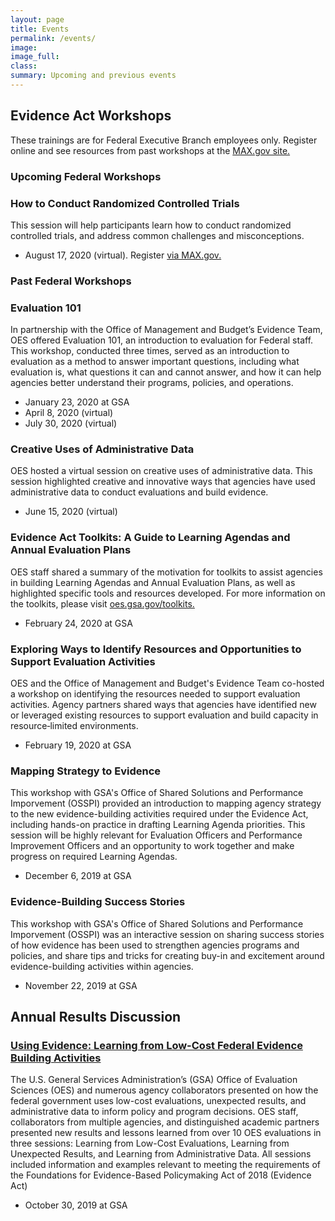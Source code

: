 ```yaml
---
layout: page
title: Events
permalink: /events/
image:
image_full: 
class:
summary: Upcoming and previous events
---
```


## Evidence Act Workshops
These trainings are for Federal Executive Branch employees only. Register online and see resources from past workshops at the <a href="https://community.max.gov/x/yrHGe">MAX.gov site.</a>

### Upcoming Federal Workshops

### How to Conduct Randomized Controlled Trials
This session will help participants learn how to conduct randomized controlled trials, and address common challenges and misconceptions.
- August 17, 2020 (virtual). Register <a href="https://community.max.gov/x/yrHGe">via MAX.gov.</a>


### Past Federal Workshops

### Evaluation 101
In partnership with the Office of Management and Budget’s Evidence Team, OES offered Evaluation 101, an introduction to evaluation for Federal staff. This workshop, conducted three times, served as an introduction to evaluation as a method to answer important questions, including what evaluation is, what questions it can and cannot answer, and how it can help agencies better understand their programs, policies, and operations.
- January 23, 2020 at GSA
- April 8, 2020 (virtual)
- July 30, 2020 (virtual)

### Creative Uses of Administrative Data
OES hosted a virtual session on creative uses of administrative data. This session highlighted creative and innovative ways that agencies have used administrative data to conduct evaluations and build evidence.
- June 15, 2020 (virtual)

### Evidence Act Toolkits: A Guide to Learning Agendas and Annual Evaluation Plans
OES staff shared a summary of the motivation for toolkits to assist agencies in building Learning Agendas and Annual Evaluation Plans, as well as highlighted specific tools and resources developed. For more information on the toolkits, please visit <a href="https://oes.gsa.gov/toolkits/">oes.gsa.gov/toolkits.</a>
- February 24, 2020 at GSA

### Exploring Ways to Identify Resources and Opportunities to Support Evaluation Activities
OES and the Office of Management and Budget's Evidence Team co-hosted a workshop on identifying the resources needed to support evaluation activities. Agency partners shared ways that agencies have identified new or leveraged existing resources to support evaluation and build capacity in resource‐limited environments. 
- February 19, 2020 at GSA

### Mapping Strategy to Evidence
This workshop with GSA's Office of Shared Solutions and Performance Imporvement (OSSPI) provided an introduction to mapping agency strategy to the new evidence-building activities required under the Evidence Act, including hands-on practice in drafting Learning Agenda priorities. This session will be highly relevant for Evaluation Officers and Performance Improvement Officers and an opportunity to work together and make progress on required Learning Agendas. 
- December 6, 2019 at GSA

### Evidence-Building Success Stories
This workshop with GSA's Office of Shared Solutions and Performance Imporvement (OSSPI) was an interactive session on sharing success stories of how evidence has been used to strengthen agencies programs and policies, and share tips and tricks for creating buy-in and excitement around evidence-building activities within agencies.
- November 22, 2019 at GSA


## Annual Results Discussion 
### <a href="https://oes.gsa.gov/2019annualevent">Using Evidence: Learning from Low-Cost Federal Evidence Building Activities</a>
The U.S. General Services Administration’s (GSA) Office of Evaluation Sciences (OES) and numerous agency collaborators presented on how the federal government uses low-cost evaluations, unexpected results, and administrative data to inform policy and program decisions. OES staff, collaborators from multiple agencies, and distinguished academic partners presented new results and lessons learned from over 10 OES evaluations in three sessions: Learning from Low-Cost Evaluations, Learning from Unexpected Results, and Learning from Administrative Data. All sessions included information and examples relevant to meeting the requirements of the Foundations for Evidence-Based Policymaking Act of 2018 (Evidence Act)
- October 30, 2019 at GSA
